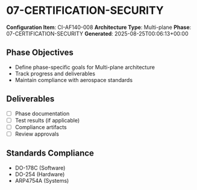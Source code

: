 # 07-CERTIFICATION-SECURITY

**Configuration Item**: CI-AF140-008
**Architecture Type**: Multi-plane
**Phase**: 07-CERTIFICATION-SECURITY
**Generated**: 2025-08-25T00:06:13+00:00

## Phase Objectives
- Define phase-specific goals for Multi-plane architecture
- Track progress and deliverables
- Maintain compliance with aerospace standards

## Deliverables
- [ ] Phase documentation
- [ ] Test results (if applicable)
- [ ] Compliance artifacts
- [ ] Review approvals

## Standards Compliance
- DO-178C (Software)
- DO-254 (Hardware)
- ARP4754A (Systems)
